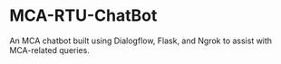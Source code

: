 # MCA-RTU-ChatBot
An MCA chatbot built using Dialogflow, Flask, and Ngrok to assist with MCA-related queries.
